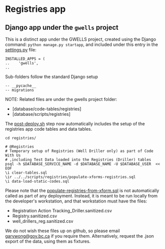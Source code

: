 # Registries app

## Django app under the `gwells` project

This is a distinct app under the GWELLS project, created using the Django command:
`python manage.py startapp`, and included under this entry in the [settings.py](../gwells/settings.py) file:

```
INSTALLED_APPS = (
..    'gwells',
..
```

Sub-folders follow the standard Django setup
```
-- __pycache__
-- migrations
```
NOTE: Related files are under the gwells project folder:
- [database/code-tables/registries]
- [database/scripts/registries]

The [post-deploy.sh](../../database/cron/postdeploy.sh) step now automatically includes the setup of the registries app code tables and data tables.
```
cd registries/

# @Registries
# Temporary setup of Registries (Well Driller only) as part of Code With Us
# ,including Test Data loaded into the Registries (Driller) tables
psql -h $DATABASE_SERVICE_NAME -d $DATABASE_NAME -U $DATABASE_USER  << EOF
\i clear-tables.sql
\ir ../../scripts/registries/populate-xforms-registries.sql
\i data-load-static-codes.sql
```

Please note that the [populate-registries-from-xform.sql]() is not automatically called as part of any deployment.  Instead, it is meant to be run locally from the developer's workstation, and that workstation must have the files:
- Registration Action Tracking_Driller.sanitized.csv
- Registry.sanitized.csv
- well_drillers_reg.sanitized.csv

We do not wish these files up on github, so please email garywong@gov.bc.ca if you require them.  Alternatively, request the .json export of the data, using them as fixtures.
